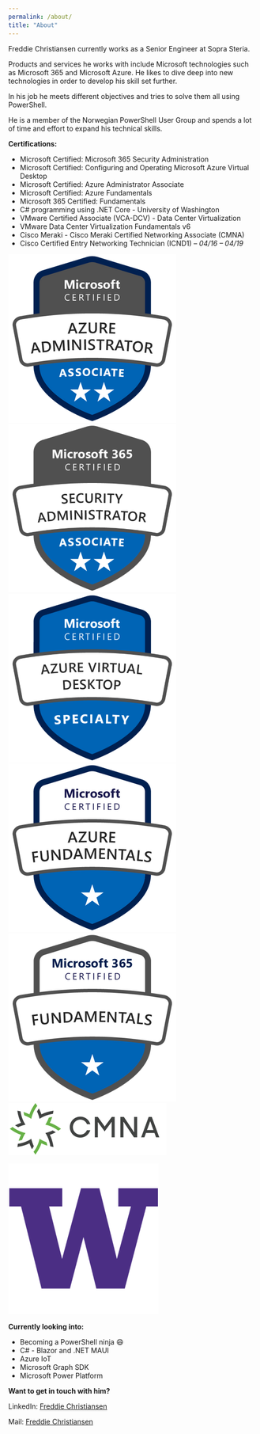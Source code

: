```yaml
---
permalink: /about/
title: "About"
---
```


Freddie Christiansen currently works as a Senior Engineer at Sopra Steria.

Products and services he works with include Microsoft technologies such as Microsoft 365 and Microsoft Azure.
He likes to dive deep into new technologies in order to develop his skill set further.

In his job he meets different objectives and tries to solve them all using PowerShell.

He is a member of the Norwegian PowerShell User Group and spends a lot of time and effort to expand his technical skills.
  
  
**Certifications:**

* Microsoft Certified: Microsoft 365 Security Administration
* Microsoft Certified: Configuring and Operating Microsoft Azure Virtual Desktop
* Microsoft Certified: Azure Administrator Associate
* Microsoft Certified: Azure Fundamentals
* Microsoft 365 Certified: Fundamentals
* C# programming using .NET Core - University of Washington
* VMware Certified Associate (VCA-DCV) - Data Center Virtualization
* VMware Data Center Virtualization Fundamentals v6
* Cisco Meraki - Cisco Meraki Certified Networking Associate (CMNA)
* Cisco Certified Entry Networking Technician (ICND1) – *04/16 – 04/19*


![](/assets/images/azure-administrator-associate-600x600.png) ![](/assets/images/microsoft-365-certified-security-administrator-associate_340.png) ![](/assets/images/microsoft-certified-azure-virtual-desktop-specialty_340.png)![](/assets/images/azure-fundamentals.png) ![](/assets/images/microsoft365-fundamentals.png)![](/assets/images/CMNA.png)

![](/assets/images/uw_logo.png)



**Currently looking into:**

* Becoming a PowerShell ninja :smile:
* C# - Blazor and .NET MAUI
* Azure IoT
* Microsoft Graph SDK
* Microsoft Power Platform



**Want to get in touch with him?**

LinkedIn: [Freddie Christiansen](<https://www.linkedin.com/in/freddie-christiansen-64305b106>)

Mail: [Freddie Christiansen](<mailto:freddie@cloudpilot.no>)



